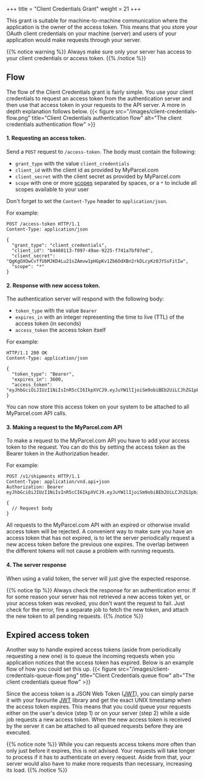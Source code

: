 +++
title = "Client Credentials Grant"
weight = 21
+++

This grant is suitable for machine-to-machine communication where the application is the owner of the access token. This means that you store your OAuth client credentials on your machine (server) and users of your application would make requests through your server.

{{% notice warning %}}
Always make sure only your server has access to your client credentials or access token.
{{% /notice %}} 

## Flow
The flow of the Client Credentials grant is fairly simple. You use your client credentials to request an access token from the authentication server and then use that access token in your requests to the API server. A more in depth explanation follows below.
{{< figure src="/images/client-credentials-flow.png" title="Client Credentials authentication flow" alt="The client credentials authentication flow" >}}

#### 1. Requesting an access token.
Send a `POST` request to `/access-token`. The body must contain the following:

- `grant_type` with the value `client_credentials`
- `client_id` with the client id as provided by MyParcel.com
- `client_secret` with the client secret as provided by MyParcel.com
- `scope` with one or more [scopes](/api/authentication/scopes) separated by spaces, or a `*` to include all scopes available to your user

Don't forget to set the `Content-Type` header to `application/json`.

For example:
```http
POST /access-token HTTP/1.1
Content-Type: application/json

{
  "grant_type": "client_credentials",
  "client_id": "b4460113-f097-49ae-9225-f741a7bf07ed",
  "client_secret": "QgKgOXOwCvffUbMJKD4Lu21sZAmvw1pHGpKv1Zb6OdXBn2rkDLcyKz0JYSsFitIw",
  "scope": "*"
}
```

#### 2. Response with new access token.
The authentication server will respond with the following body:

- `token_type` with the value `Bearer`
- `expires_in` with an integer representing the time to live (TTL) of the access token (in seconds)
- `access_token` the access token itself

For example:
```http
HTTP/1.1 200 OK
Content-Type: application/json

{
  "token_type": "Bearer",
  "expires_in": 3600,
  "access_token": "eyJhbGciOiJIUzI1NiIsInR5cCI6IkpXVCJ9.eyJuYW1lIjoiSm9obiBEb2UiLCJhZG1pbiI6dHJ1ZX0.OLvs36KmqB9cmsUrMpUutfhV52_iSz4bQMYJjkI_TLQ"
}
```

You can now store this access token on your system to be attached to all MyParcel.com API calls.

#### 3. Making a request to the MyParcel.com API
To make a request to the MyParcel.com API you have to add your access token to the request. You can do this by setting the access token as the Bearer token in the Authorization header.

For example:
```http
POST /v1/shipments HTTP/1.1
Content-Type: application/vnd.api+json
Authorization: Bearer eyJhbGciOiJIUzI1NiIsInR5cCI6IkpXVCJ9.eyJuYW1lIjoiSm9obiBEb2UiLCJhZG1pbiI6dHJ1ZX0.OLvs36KmqB9cmsUrMpUutfhV52_iSz4bQMYJjkI_TLQ

{
  // Request body
}
```

All requests to the MyParcel.com API with an expired or otherwise invalid access token will be rejected. A convenient way to make sure you have an access token that has not expired, is to let the server periodically request a new access token before the previous one expires. The overlap between the different tokens will not cause a problem with running requests.

#### 4. The server response
When using a valid token, the server will just give the expected response.

{{% notice tip %}}
Always check the response for an authentication error. If for some reason your server has not retrieved a new access token yet, or your access token was revoked, you don't want the request to fail. Just check for the error, fire a separate job to fetch the new token, and attach the new token to all pending requests.
{{% /notice %}}

## Expired access token
Another way to handle expired access tokens (aside from periodically requesting a new one) is to queue the incoming requests when you application notices that the access token has expired. Below is an example flow of how you could set this up.
{{< figure src="/images/client-credentials-queue-flow.png" title="Client Credentials queue flow" alt="The client credentials queue flow" >}}

Since the access token is a JSON Web Token ([JWT](https://jwt.io)), you can simply parse it with your favourite [JWT](https://jwt.io) library and get the exact UNIX timestamp when the access token expires. This means that you could queue your requests either on the user's device (step 1) or on your server (step 2) while a side job requests a new access token. When the new access token is received by the server it can be attached to all queued requests before they are executed.

{{% notice note %}}
While you can requests access tokens more often than only just before it expires, this is not advised. Your requests will take longer to process if it has to authenticate on every request. Aside from that, your server would also have to make more requests than necessary, increasing its load.
{{% /notice %}}
